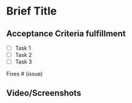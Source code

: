 # Brief Title

## Acceptance Criteria fulfillment

- [ ] Task 1
- [ ] Task 2
- [ ] Task 3

Fixes # (issue)

## Video/Screenshots
